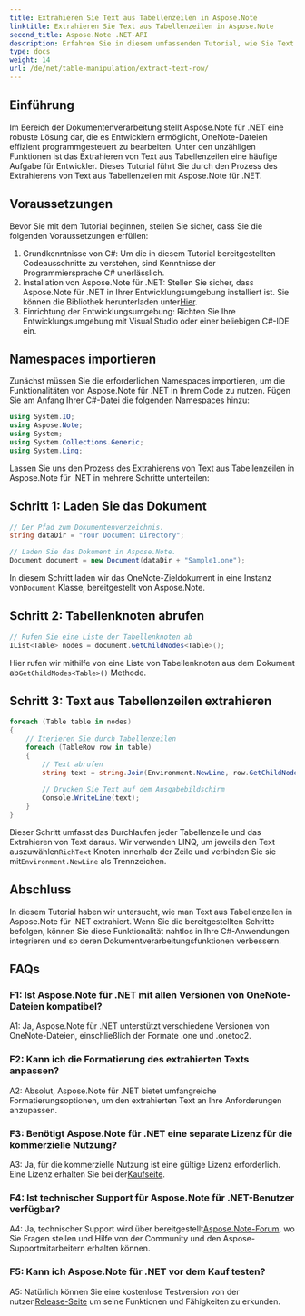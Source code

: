 ```yaml
---
title: Extrahieren Sie Text aus Tabellenzeilen in Aspose.Note
linktitle: Extrahieren Sie Text aus Tabellenzeilen in Aspose.Note
second_title: Aspose.Note .NET-API
description: Erfahren Sie in diesem umfassenden Tutorial, wie Sie Text aus Tabellenzeilen in Aspose.Note für .NET extrahieren.
type: docs
weight: 14
url: /de/net/table-manipulation/extract-text-row/
---
```

## Einführung

Im Bereich der Dokumentenverarbeitung stellt Aspose.Note für .NET eine robuste Lösung dar, die es Entwicklern ermöglicht, OneNote-Dateien effizient programmgesteuert zu bearbeiten. Unter den unzähligen Funktionen ist das Extrahieren von Text aus Tabellenzeilen eine häufige Aufgabe für Entwickler. Dieses Tutorial führt Sie durch den Prozess des Extrahierens von Text aus Tabellenzeilen mit Aspose.Note für .NET.

## Voraussetzungen

Bevor Sie mit dem Tutorial beginnen, stellen Sie sicher, dass Sie die folgenden Voraussetzungen erfüllen:

1. Grundkenntnisse von C#: Um die in diesem Tutorial bereitgestellten Codeausschnitte zu verstehen, sind Kenntnisse der Programmiersprache C# unerlässlich.
2.  Installation von Aspose.Note für .NET: Stellen Sie sicher, dass Aspose.Note für .NET in Ihrer Entwicklungsumgebung installiert ist. Sie können die Bibliothek herunterladen unter[Hier](https://releases.aspose.com/note/net/).
3. Einrichtung der Entwicklungsumgebung: Richten Sie Ihre Entwicklungsumgebung mit Visual Studio oder einer beliebigen C#-IDE ein.

## Namespaces importieren

Zunächst müssen Sie die erforderlichen Namespaces importieren, um die Funktionalitäten von Aspose.Note für .NET in Ihrem Code zu nutzen. Fügen Sie am Anfang Ihrer C#-Datei die folgenden Namespaces hinzu:

```csharp
using System.IO;
using Aspose.Note;
using System;
using System.Collections.Generic;
using System.Linq;
```

Lassen Sie uns den Prozess des Extrahierens von Text aus Tabellenzeilen in Aspose.Note für .NET in mehrere Schritte unterteilen:

## Schritt 1: Laden Sie das Dokument

```csharp
// Der Pfad zum Dokumentenverzeichnis.
string dataDir = "Your Document Directory";

// Laden Sie das Dokument in Aspose.Note.
Document document = new Document(dataDir + "Sample1.one");
```

 In diesem Schritt laden wir das OneNote-Zieldokument in eine Instanz von`Document` Klasse, bereitgestellt von Aspose.Note.

## Schritt 2: Tabellenknoten abrufen

```csharp
// Rufen Sie eine Liste der Tabellenknoten ab
IList<Table> nodes = document.GetChildNodes<Table>();
```

 Hier rufen wir mithilfe von eine Liste von Tabellenknoten aus dem Dokument ab`GetChildNodes<Table>()` Methode.

## Schritt 3: Text aus Tabellenzeilen extrahieren

```csharp
foreach (Table table in nodes)
{
	// Iterieren Sie durch Tabellenzeilen
	foreach (TableRow row in table)
	{
		// Text abrufen
		string text = string.Join(Environment.NewLine, row.GetChildNodes<RichText>().Select(e => e.Text)) + Environment.NewLine;
   
		// Drucken Sie Text auf dem Ausgabebildschirm
		Console.WriteLine(text);
	}
}
```

 Dieser Schritt umfasst das Durchlaufen jeder Tabellenzeile und das Extrahieren von Text daraus. Wir verwenden LINQ, um jeweils den Text auszuwählen`RichText` Knoten innerhalb der Zeile und verbinden Sie sie mit`Environment.NewLine` als Trennzeichen.

## Abschluss

In diesem Tutorial haben wir untersucht, wie man Text aus Tabellenzeilen in Aspose.Note für .NET extrahiert. Wenn Sie die bereitgestellten Schritte befolgen, können Sie diese Funktionalität nahtlos in Ihre C#-Anwendungen integrieren und so deren Dokumentverarbeitungsfunktionen verbessern.

## FAQs

### F1: Ist Aspose.Note für .NET mit allen Versionen von OneNote-Dateien kompatibel?

A1: Ja, Aspose.Note für .NET unterstützt verschiedene Versionen von OneNote-Dateien, einschließlich der Formate .one und .onetoc2.

### F2: Kann ich die Formatierung des extrahierten Texts anpassen?

A2: Absolut, Aspose.Note für .NET bietet umfangreiche Formatierungsoptionen, um den extrahierten Text an Ihre Anforderungen anzupassen.

### F3: Benötigt Aspose.Note für .NET eine separate Lizenz für die kommerzielle Nutzung?

 A3: Ja, für die kommerzielle Nutzung ist eine gültige Lizenz erforderlich. Eine Lizenz erhalten Sie bei der[Kaufseite](https://purchase.aspose.com/buy).

### F4: Ist technischer Support für Aspose.Note für .NET-Benutzer verfügbar?

 A4: Ja, technischer Support wird über bereitgestellt[Aspose.Note-Forum](https://forum.aspose.com/c/note/28), wo Sie Fragen stellen und Hilfe von der Community und den Aspose-Supportmitarbeitern erhalten können.

### F5: Kann ich Aspose.Note für .NET vor dem Kauf testen?

 A5: Natürlich können Sie eine kostenlose Testversion von der nutzen[Release-Seite](https://releases.aspose.com/) um seine Funktionen und Fähigkeiten zu erkunden.